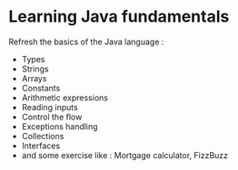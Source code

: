 # Learning Java fundamentals
Refresh the basics of the Java language :
<ul>
  <li>Types</li>
  <li>Strings</li>
  <li>Arrays</li>
  <li>Constants</li>
  <li>Arithmetic expressions</li>
  <li>Reading inputs</li>
  <li>Control the flow</li>
  <li>Exceptions handling</li>
  <li>Collections</li>
  <li>Interfaces</li>
  <li>and some exercise like : Mortgage calculator, FizzBuzz</li>
</ul>
